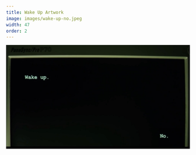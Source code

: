 ```yaml
---
title: Wake Up Artwork
image: images/wake-up-no.jpeg
width: 47
order: 2
---
```


![](images/wake-up-no.jpeg)